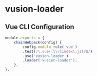 # vusion-loader

## Vue CLI Configuration

``` js
module.exports = {
    chainWebpack(config) {
        config.module.rule('vue')
        .test(/\.vue([\\/]index\.js)?$/)
        .use('vusion-loader')
        .loader('vusion-loader');
    },
};
```
